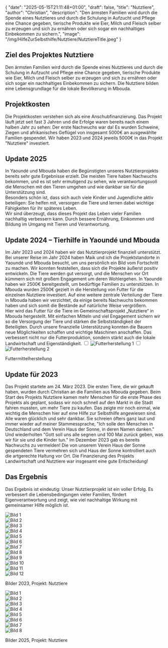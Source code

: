 {
    "date": "2025-05-15T21:11:48+01:00",
    "draft": false,
    "title": "Nutztiere",
    "author": "Christian",
    "description": "Den ärmsten Familien wird durch die Spende eines Nutztieres und durch die Schulung in Aufzucht und Pflege eine Chance gegeben, tierische Produkte wie Eier, Milch und Fleisch selber zu erzeugen und sich zu ernähren oder sich sogar ein nachhaltiges Einbekommen zu sichern.",
    "image": "/img/HilfeZurSelbsthilfe/Nutztiere/NutztiereTitle.jpeg"
}

## Ziel des Projektes Nutztiere
Den ärmsten Familien wird durch die Spende eines Nutztieres und durch die Schulung in Aufzucht und Pflege eine Chance gegeben, tierische Produkte wie Eier, Milch und Fleisch selber zu erzeugen und sich zu ernähren oder sich sogar ein nachhaltiges Einbekommen zu sichern.
Die Nutztiere bilden eine Lebensgrundlage für die lokale Bevölkerung in Mbouda.

## Projektkosten
Die Projektkosten verstehen sich als eine Anschubfinanzierung. Das Projekt läuft jetzt seit fast 3 Jahren und die Erfolge waren bereits nach einem halben Jahr zu sehen: Der erste Nachwuchs war da!
Es wurden Schweine, Ziegen und afrikanisches Geflügel von insgesamt 5000€ an ausgewählte Familien gespendet.
Wir haben 2023 und 2024 jeweils 5000€ in das Projekt "Nutztiere" investiert.

## Update 2025
In Yaoundé und Mbouda haben die Begünstigten unseres Nutztierprojekts bereits sehr gute Ergebnisse erzielt.
Die meisten Tiere haben Nachwuchs bekommen, und es ist sehr ermutigend zu sehen, wie verantwortungsvoll die Menschen mit den Tieren umgehen und wie dankbar sie für die Unterstützung sind.  
Besonders schön ist, dass sich auch viele Kinder und Jugendliche aktiv beteiligen: Sie helfen mit, versorgen die Tiere und lernen dabei wichtige Fähigkeiten für ihr späteres Leben.  
Wir sind überzeugt, dass dieses Projekt das Leben vieler Familien nachhaltig verbessern kann. Durch bessere Ernährung, Einkommen und Bildung im Umgang mit Tieren und Verantwortung.

## Update 2024 – Tierhilfe in Yaoundé und Mbouda
Im Jahr 2023 und 2024 haben wir das Nutztierprojekt finanziell unterstützt. Bei unserer Reise im Jahr 2024 haben Maik und ich die Projektstandorte in Yaoundé und Mbouda besucht, um uns persönlich ein Bild vom Fortschritt zu machen.
Wir konnten feststellen, dass sich die Projekte äußerst positiv entwickeln. Die Tiere werden gut versorgt, und die Menschen vor Ort kümmern sich mit großem Engagement um deren Wohlergehen.
In Yaoundé haben wir 2500€ bereitgestellt, um bedürftige Familien zu unterstützen. In Mbouda wurden 2500€ gezielt in die Herstellung von Futter für die einzelnen Nutztiere investiert.
Auf eine weitere zentrale Verteilung der Tiere in Mbouda haben wir verzichtet, da einige bereits Nachwuchs bekommen haben und sich somit die Bestände auf natürliche Weise vergrößern.  
Hier wird das Futter für die Tiere im Gemeinschaftsprojekt „Nutztiere“ in Mbouda hergestellt.
Mit einfachen Mitteln und viel Engagement sichern wir so die Versorgung der Tiere und stärken die Selbstständigkeit der Beteiligten.
Durch unsere finanzielle Unterstützung konnten die Bauern neue Möglichkeiten schaffen und wichtige Maschinen anschaffen.
Das verbessert nicht nur die Futterproduktion, sondern stärkt auch die lokale Landwirtschaft und Eigenständigkeit.
<input type="checkbox" id="expand-image1" />
<label for="expand-image1">
  <img class="img-centered" src="/img/HilfeZurSelbsthilfe/Nutztiere/Futterherstellung (1).jpeg#imagemd" alt="Futterherstellung 1" />
</label>
<input type="checkbox" id="expand-image2" />
<label for="expand-image2">
  <img class="img-centered" src="/img/HilfeZurSelbsthilfe/Nutztiere/Futterherstellung (2).jpeg#imagemd" alt="Futterherstellung 2" />
</label>
<div class="img-caption">Futtermittelherstellung</div>

## Update für 2023
Das Projekt startete am 24. März 2023. Die ersten Tiere, die wir gekauft haben, wurden durch Christian an die Familien aus Mbouda gegeben. Beim Start des Projekts Nutztiere kamen mehr Menschen für die erste Phase des Projekts als geplant, sodass wir noch schnell auf den Markt in die Stadt fahren mussten, um mehr Tiere zu kaufen. Das zeigte mir noch einmal, wie wichtig die Menschen hier auf eine Hilfe zur Selbsthilfe angewiesen sind. Alle waren glücklich und sehr dankbar.
Sie schreien öfters ganz laut und immer wieder auf meiner Stammessprache, "Ich solle den Menschen in Deutschland und dem Verein Haus der Sonne, in deren Namen danken." Und wiederholten "Gott soll uns alle segnen und 100 Mal zurück geben, was wir für sie und die Kinder tun."
Im Dezember 2023 gab es bereits Nachwuchs zu vermelden! Die von unserem Verein Haus der Sonne gespendeten Tiere vermehren sich und Haus der Sonne kontrolliert auch die artgerechte Haltung vor Ort.
Die Finanzierung des Projekts Landwirtschaft und Nutztiere war insgesamt eine gute Entscheidung!

## Das Ergebnis
Das Ergebnis ist eindeutig: Unser Nutztierprojekt ist ein voller Erfolg.
Es verbessert die Lebensbedingungen vieler Familien, fördert Eigenverantwortung und zeigt, wie viel nachhaltige Wirkung mit gemeinsamer Hilfe möglich ist.

<div class="swiper-container swiper-container-landscape">
  <div class="swiper-wrapper">
    <div class="swiper-slide">
        <img src="/img/HilfeZurSelbsthilfe/Nutztiere/Nutztiere Querformat (1).jpeg" alt="Bild 1" class="img-combobox"  />
    </div>
    <div class="swiper-slide">
        <img src="/img/HilfeZurSelbsthilfe/Nutztiere/Nutztiere Querformat (2).jpeg" alt="Bild 2" class="img-combobox"  />
    </div>
    <div class="swiper-slide">
        <img src="/img/HilfeZurSelbsthilfe/Nutztiere/Nutztiere Querformat (3).jpeg" alt="Bild 3" class="img-combobox"  />
    </div>
    <div class="swiper-slide">
        <img src="/img/HilfeZurSelbsthilfe/Nutztiere/Nutztiere Querformat (4).jpeg" alt="Bild 4" class="img-combobox"  />
    </div>
    <div class="swiper-slide">
        <img src="/img/HilfeZurSelbsthilfe/Nutztiere/Nutztiere Querformat (5).jpeg" alt="Bild 5" class="img-combobox"  />
    </div>
    <div class="swiper-slide">
        <img src="/img/HilfeZurSelbsthilfe/Nutztiere/Nutztiere Querformat (6).jpeg" alt="Bild 6" class="img-combobox"  />
    </div>
    <div class="swiper-slide">
        <img src="/img/HilfeZurSelbsthilfe/Nutztiere/Nutztiere Querformat (7).jpeg" alt="Bild 7" class="img-combobox"  />
    </div>
    <div class="swiper-slide">
        <img src="/img/HilfeZurSelbsthilfe/Nutztiere/Nutztiere Querformat (8).jpeg" alt="Bild 8" class="img-combobox"  />
    </div>
    <div class="swiper-slide">
        <img src="/img/HilfeZurSelbsthilfe/Nutztiere/Nutztiere Querformat (9).jpeg" alt="Bild 9" class="img-combobox"  />
    </div>
    <div class="swiper-slide">
        <img src="/img/HilfeZurSelbsthilfe/Nutztiere/Nutztiere Querformat (10).jpeg" alt="Bild 10" class="img-combobox"  />
    </div>
    <div class="swiper-slide">
        <img src="/img/HilfeZurSelbsthilfe/Nutztiere/Nutztiere Querformat (11).jpeg" alt="Bild 11" class="img-combobox"  />
    </div>
    <div class="swiper-slide">
        <img src="/img/HilfeZurSelbsthilfe/Nutztiere/Nutztiere Querformat (12).jpeg" alt="Bild 12" class="img-combobox"  />
    </div>
  </div>
  <!-- Navigation -->
  <div class="swiper-button-prev"></div>
  <div class="swiper-button-next"></div>
  <div class="swiper-pagination"></div>
</div>
<p class="img-caption">Bilder 2023, Projekt: Nutztiere</p>

<div class="swiper-container swiper-container-portrait">
  <div class="swiper-wrapper">
    <div class="swiper-slide">
        <img src="/img/HilfeZurSelbsthilfe/Nutztiere/Nutztiere Hochformat (1).jpeg" alt="Bild 1" class="img-combobox"  />
    </div>
    <div class="swiper-slide">
        <img src="/img/HilfeZurSelbsthilfe/Nutztiere/Nutztiere Hochformat (2).jpeg" alt="Bild 2" class="img-combobox"  />
    </div>
    <div class="swiper-slide">
        <img src="/img/HilfeZurSelbsthilfe/Nutztiere/Nutztiere Hochformat (3).jpeg" alt="Bild 3" class="img-combobox"  />
    </div>
    <div class="swiper-slide">
        <img src="/img/HilfeZurSelbsthilfe/Nutztiere/Nutztiere Hochformat (4).jpeg" alt="Bild 4" class="img-combobox"  />
    </div>
    <div class="swiper-slide">
        <img src="/img/HilfeZurSelbsthilfe/Nutztiere/Nutztiere Hochformat (5).jpeg" alt="Bild 5" class="img-combobox"  />
    </div>
    <div class="swiper-slide">
        <img src="/img/HilfeZurSelbsthilfe/Nutztiere/Nutztiere Hochformat (6).jpeg" alt="Bild 6" class="img-combobox"  />
    </div>
    <div class="swiper-slide">
        <img src="/img/HilfeZurSelbsthilfe/Nutztiere/Nutztiere Hochformat (7).jpeg" alt="Bild 7" class="img-combobox"  />
    </div>
    <div class="swiper-slide">
        <img src="/img/HilfeZurSelbsthilfe/Nutztiere/Nutztiere Hochformat (1).jpg" alt="Bild 8" class="img-combobox"  />
    </div>
  </div>
  <!-- Navigation -->
  <div class="swiper-button-prev"></div>
  <div class="swiper-button-next"></div>
  <div class="swiper-pagination"></div>
</div>
<p class="img-caption">Bilder 2025, Projekt: Nutztiere</p>